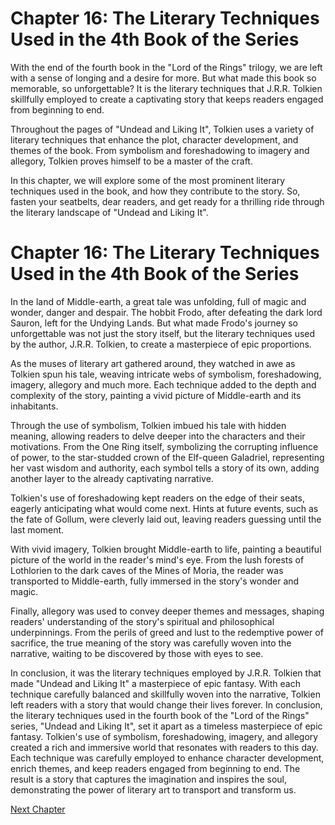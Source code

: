 # Chapter 16: The Literary Techniques Used in the 4th Book of the Series

With the end of the fourth book in the "Lord of the Rings" trilogy, we are left with a sense of longing and a desire for more. But what made this book so memorable, so unforgettable? It is the literary techniques that J.R.R. Tolkien skillfully employed to create a captivating story that keeps readers engaged from beginning to end.

Throughout the pages of "Undead and Liking It", Tolkien uses a variety of literary techniques that enhance the plot, character development, and themes of the book. From symbolism and foreshadowing to imagery and allegory, Tolkien proves himself to be a master of the craft.

In this chapter, we will explore some of the most prominent literary techniques used in the book, and how they contribute to the story. So, fasten your seatbelts, dear readers, and get ready for a thrilling ride through the literary landscape of "Undead and Liking It".
# Chapter 16: The Literary Techniques Used in the 4th Book of the Series

In the land of Middle-earth, a great tale was unfolding, full of magic and wonder, danger and despair. The hobbit Frodo, after defeating the dark lord Sauron, left for the Undying Lands. But what made Frodo's journey so unforgettable was not just the story itself, but the literary techniques used by the author, J.R.R. Tolkien, to create a masterpiece of epic proportions.

As the muses of literary art gathered around, they watched in awe as Tolkien spun his tale, weaving intricate webs of symbolism, foreshadowing, imagery, allegory and much more. Each technique added to the depth and complexity of the story, painting a vivid picture of Middle-earth and its inhabitants.

Through the use of symbolism, Tolkien imbued his tale with hidden meaning, allowing readers to delve deeper into the characters and their motivations. From the One Ring itself, symbolizing the corrupting influence of power, to the star-studded crown of the Elf-queen Galadriel, representing her vast wisdom and authority, each symbol tells a story of its own, adding another layer to the already captivating narrative.

Tolkien's use of foreshadowing kept readers on the edge of their seats, eagerly anticipating what would come next. Hints at future events, such as the fate of Gollum, were cleverly laid out, leaving readers guessing until the last moment.

With vivid imagery, Tolkien brought Middle-earth to life, painting a beautiful picture of the world in the reader's mind's eye. From the lush forests of Lothlorien to the dark caves of the Mines of Moria, the reader was transported to Middle-earth, fully immersed in the story's wonder and magic.

Finally, allegory was used to convey deeper themes and messages, shaping readers' understanding of the story's spiritual and philosophical underpinnings. From the perils of greed and lust to the redemptive power of sacrifice, the true meaning of the story was carefully woven into the narrative, waiting to be discovered by those with eyes to see.

In conclusion, it was the literary techniques employed by J.R.R. Tolkien that made "Undead and Liking It" a masterpiece of epic fantasy. With each technique carefully balanced and skillfully woven into the narrative, Tolkien left readers with a story that would change their lives forever.
In conclusion, the literary techniques used in the fourth book of the "Lord of the Rings" series, "Undead and Liking It", set it apart as a timeless masterpiece of epic fantasy. Tolkien's use of symbolism, foreshadowing, imagery, and allegory created a rich and immersive world that resonates with readers to this day. Each technique was carefully employed to enhance character development, enrich themes, and keep readers engaged from beginning to end. The result is a story that captures the imagination and inspires the soul, demonstrating the power of literary art to transport and transform us.


[Next Chapter](17_Chapter17.md)